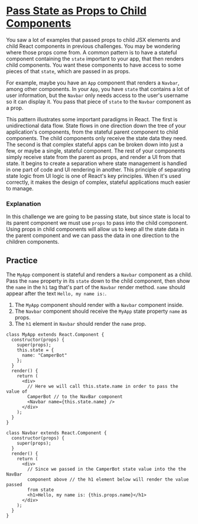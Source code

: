 # [Pass State as Props to Child Components](https://www.freecodecamp.org/learn/front-end-development-libraries/react/pass-state-as-props-to-child-components)

You saw a lot of examples that passed props to child JSX elements and child React components in previous challenges. You may be wondering where those props come from. A common pattern is to have a stateful component containing the `state` important to your app, that then renders child components. You want these components to have access to some pieces of that `state`, which are passed in as props.

For example, maybe you have an `App` component that renders a `Navbar`, among other components. In your `App`, you have `state` that contains a lot of user information, but the `Navbar` only needs access to the user's username so it can display it. You pass that piece of `state` to the `Navbar` component as a prop.

This pattern illustrates some important paradigms in React. The first is unidirectional data flow. State flows in one direction down the tree of your application's components, from the stateful parent component to child components. The child components only receive the state data they need. The second is that complex stateful apps can be broken down into just a few, or maybe a single, stateful component. The rest of your components simply receive state from the parent as props, and render a UI from that state. It begins to create a separation where state management is handled in one part of code and UI rendering in another. This principle of separating state logic from UI logic is one of React's key principles. When it's used correctly, it makes the design of complex, stateful applications much easier to manage.

### Explanation 
In this challenge we are going to be passing state, but since state is local to its parent component we must use `props` to pass into the child component. Using props in child components will allow us to keep all the state data in the parent component and we can pass the data in one direction to the children components.

## Practice
The `MyApp` component is stateful and renders a `Navbar` component as a child. Pass the `name` property in its `state` down to the child component, then show the `name` in the `h1` tag that's part of the `Navbar` render method. `name` should appear after the text `Hello, my name is:`.

1. The `MyApp` component should render with a `Navbar` component inside.
2. The `Navbar` component should receive the `MyApp` state property `name` as props.
3. The `h1` element in `Navbar` should render the `name` prop.

```
class MyApp extends React.Component {
  constructor(props) {
    super(props);
    this.state = {
      name: "CamperBot"
    };
  }
  render() {
    return (
      <div>
        // Here we will call this.state.name in order to pass the value of
        CamperBot // to the NavBar component
        <Navbar name={this.state.name} />
      </div>
    );
  }
}

class Navbar extends React.Component {
  constructor(props) {
    super(props);
  }
  render() {
    return (
      <div>
        // Since we passed in the CamperBot state value into the the NavBar
        component above // the h1 element below will render the value passed
        from state
        <h1>Hello, my name is: {this.props.name}</h1>
      </div>
    );
  }
}
```